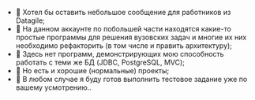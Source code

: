 - 👋 Хотел бы оставить небольшое сообщение для работников из Datagile;
- 👀 На данном аккаунте по побольшей части находятся какие-то простые программы для решения вузовских задач и многие их них необходимо рефакторить (в том числе и править архитектуру);
- 👀 Здесь нет программ, демонстрирующих мою способность работать с теми же БД (JDBC, PostgreSQL, MVC);
- 👀 Но есть и хорошие (нормальные) проекты;
- 👀 В любом случае я буду готов выполнить тестовое задание уже по вашему усмотрению..
<!---
dmitrirazumov/dmitrirazumov is a ✨ special ✨ repository because its `README.md` (this file) appears on your GitHub profile.
You can click the Preview link to take a look at your changes.
--->
